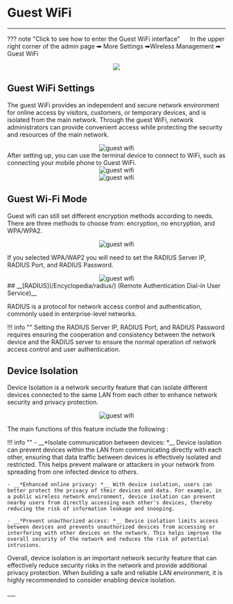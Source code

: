 <!--<style>
    .text {
        font-size: 21px; 
    }
</style>
-->
# Guest WiFi
---
??? note "Click to see how to enter the Guest WiFi interface" 
	<img src="/images/weizhi01.png" width="15" height="15">&nbsp;In the upper right corner of the admin page ➡ More Settings ➡Wireless Management ➡ Guest WiFi
	<div style="text-align: center;">
    <img class="boxshadow" src="/images/guest01.png">
	</div>
## __Guest WiFi Settings__
<p class="text">
The guest WiFi provides an independent and secure network environment for online access by visitors, customers, or temporary devices, and is isolated from the main network. Through the guest WiFi, network administrators can provide convenient access while protecting the security and resources of the main network.
</p>
<div style="text-align: center;">
    <img alt="guest wifi" class="boxshadow" src="/images/guest06.png">
</div>
After setting up, you can use the terminal device to connect to WiFi, such as connecting your mobile phone to Guest WiFi.
<div style="text-align: center;">
    <img alt="guest wifi" class="boxshadow" src="/images/guest04.png">
</div>
<div style="text-align: center;">
    <img alt="guest wifi" class="boxshadow" src="/images/guest05.png">
</div>

## __Guest Wi-Fi Mode__
<p class="text">
Guest wifi can still set different encryption methods according to needs. There are three methods to choose from: encryption, no encryption, and WPA/WPA2.
</p>
<div style="text-align: center;">
    <img alt="guest wifi" class="boxshadow" src="/images/guest_01.png">
</div>
<p class="text">
If you selected WPA/WAP2 you will need to set the RADIUS Server IP, RADIUS Port, and RADIUS Password.
</p>
<div style="text-align: center;">
    <img alt="guest wifi" class="boxshadow" src="/images/guest_02.png">
</div>
## __[RADIUS](/Encyclopedia/radius/) (Remote Authentication Dial-in User Service)__
<p class="text">
RADIUS is a protocol for network access control and authentication, commonly used in enterprise-level networks.
</p>
!!! info ""
	Setting the RADIUS Server IP, RADIUS Port, and RADIUS Password requires ensuring the cooperation and consistency between the network device and the RADIUS server to ensure the normal operation of network access control and user authentication.

## __Device Isolation__

<p class="text">
Device Isolation is a network security feature that can isolate different devices connected to the same LAN from each other to enhance network security and privacy protection. 
</p>
<div style="text-align: center;">
    <img alt="guest wifi" class="boxshadow" src="/images/guest03.png">
</div>
<p class="text">
The main functions of this feature include the following :
</p>
!!! info ""
	- __*Isolate communication between devices: *__ Device isolation can prevent devices within the LAN from communicating directly with each other, ensuring that data traffic between devices is effectively isolated and restricted. This helps prevent malware or attackers in your network from spreading from one infected device to others.

	- __*Enhanced online privacy: *__ With device isolation, users can better protect the privacy of their devices and data. For example, in a public wireless network environment, device isolation can prevent nearby users from directly accessing each other's devices, thereby reducing the risk of information leakage and snooping.

	- __*Prevent unauthorized access: *__ Device isolation limits access between devices and prevents unauthorized devices from accessing or interfering with other devices on the network. This helps improve the overall security of the network and reduces the risk of potential intrusions.

<p class="text">
Overall, device isolation is an important network security feature that can effectively reduce security risks in the network and provide additional privacy protection. When building a safe and reliable LAN environment, it is highly recommended to consider enabling device isolation.
</p>
___